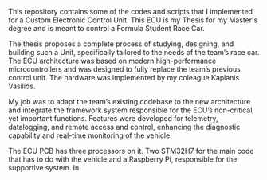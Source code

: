 This repository contains some of the codes and scripts that I implemented for a Custom Electronic Control Unit. This ECU is my Thesis for my Master's degree and is meant to control a Formula Student Race Car.

The thesis proposes a complete process of studying, designing, and building such a Unit, specifically tailored to the needs of the team’s race car. The ECU architecture was based on modern high-performance microcontrollers 
and was designed to fully replace the team’s previous control unit. The hardware was implemented by my coleague Kaplanis Vasilios.

My job was to adapt the team’s existing codebase to the new architecture and integrate the framework system responsible for the ECU’s non-critical, yet important functions. Features were developed for telemetry, 
datalogging, and remote access and control, enhancing the diagnostic capability and real-time monitoring of the vehicle.

The ECU PCB has three processors on it. Two STM32H7 for the main code that has to do with the vehicle and a Raspberry Pi, responsible for the supportive system. In 
